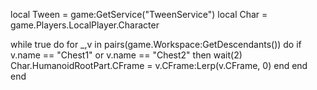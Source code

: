 local Tween = game:GetService("TweenService")
local Char = game.Players.LocalPlayer.Character

while true do
   for _,v in pairs(game.Workspace:GetDescendants()) do
       if v.name == "Chest1" or v.name == "Chest2" then
           wait(2)
           Char.HumanoidRootPart.CFrame = v.CFrame:Lerp(v.CFrame, 0)
       end
   end
end
